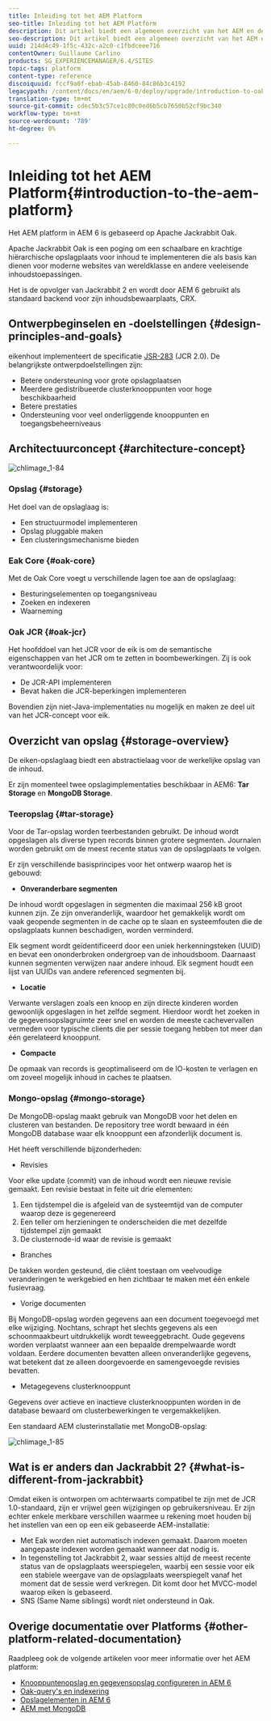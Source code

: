 ```yaml
---
title: Inleiding tot het AEM Platform
seo-title: Inleiding tot het AEM Platform
description: Dit artikel biedt een algemeen overzicht van het AEM en de belangrijkste componenten ervan.
seo-description: Dit artikel biedt een algemeen overzicht van het AEM en de belangrijkste componenten ervan.
uuid: 214d4c49-1f5c-432c-a2c0-c1fbdceee716
contentOwner: Guillaume Carlino
products: SG_EXPERIENCEMANAGER/6.4/SITES
topic-tags: platform
content-type: reference
discoiquuid: fccf9a0f-ebab-45ab-8460-84c86b3c4192
legacypath: /content/docs/en/aem/6-0/deploy/upgrade/introduction-to-oak
translation-type: tm+mt
source-git-commit: cdec5b3c57ce1c80c0ed6b5cb7650b52cf9bc340
workflow-type: tm+mt
source-wordcount: '789'
ht-degree: 0%

---
```



# Inleiding tot het AEM Platform{#introduction-to-the-aem-platform}

Het AEM platform in AEM 6 is gebaseerd op Apache Jackrabbit Oak.

Apache Jackrabbit Oak is een poging om een schaalbare en krachtige hiërarchische opslagplaats voor inhoud te implementeren die als basis kan dienen voor moderne websites van wereldklasse en andere veeleisende inhoudstoepassingen.

Het is de opvolger van Jackrabbit 2 en wordt door AEM 6 gebruikt als standaard backend voor zijn inhoudsbewaarplaats, CRX.

## Ontwerpbeginselen en -doelstellingen {#design-principles-and-goals}

eikenhout implementeert de specificatie [JSR-283](https://www.day.com/day/en/products/jcr/jsr-283.html) (JCR 2.0). De belangrijkste ontwerpdoelstellingen zijn:

* Betere ondersteuning voor grote opslagplaatsen
* Meerdere gedistribueerde clusterknooppunten voor hoge beschikbaarheid
* Betere prestaties
* Ondersteuning voor veel onderliggende knooppunten en toegangsbeheerniveaus

## Architectuurconcept {#architecture-concept}

![chlimage_1-84](assets/chlimage_1-84.png)

### Opslag {#storage}

Het doel van de opslaglaag is:

* Een structuurmodel implementeren
* Opslag pluggable maken
* Een clusteringsmechanisme bieden

### Eak Core {#oak-core}

Met de Oak Core voegt u verschillende lagen toe aan de opslaglaag:

* Besturingselementen op toegangsniveau
* Zoeken en indexeren
* Waarneming

### Oak JCR {#oak-jcr}

Het hoofddoel van het JCR voor de eik is om de semantische eigenschappen van het JCR om te zetten in boombewerkingen. Zij is ook verantwoordelijk voor:

* De JCR-API implementeren
* Bevat haken die JCR-beperkingen implementeren

Bovendien zijn niet-Java-implementaties nu mogelijk en maken ze deel uit van het JCR-concept voor eik.

## Overzicht van opslag {#storage-overview}

De eiken-opslaglaag biedt een abstractielaag voor de werkelijke opslag van de inhoud.

Er zijn momenteel twee opslagimplementaties beschikbaar in AEM6: **Tar Storage** en **MongoDB Storage**.

### Teeropslag {#tar-storage}

Voor de Tar-opslag worden teerbestanden gebruikt. De inhoud wordt opgeslagen als diverse typen records binnen grotere segmenten. Journalen worden gebruikt om de meest recente status van de opslagplaats te volgen.

Er zijn verschillende basisprincipes voor het ontwerp waarop het is gebouwd:

* **Onveranderbare segmenten**

De inhoud wordt opgeslagen in segmenten die maximaal 256 kB groot kunnen zijn. Ze zijn onveranderlijk, waardoor het gemakkelijk wordt om vaak geopende segmenten in de cache op te slaan en systeemfouten die de opslagplaats kunnen beschadigen, worden verminderd.

Elk segment wordt geïdentificeerd door een uniek herkenningsteken (UUID) en bevat een ononderbroken ondergroep van de inhoudsboom. Daarnaast kunnen segmenten verwijzen naar andere inhoud. Elk segment houdt een lijst van UUIDs van andere referenced segmenten bij.

* **Locatie**

Verwante verslagen zoals een knoop en zijn directe kinderen worden gewoonlijk opgeslagen in het zelfde segment. Hierdoor wordt het zoeken in de gegevensopslagruimte zeer snel en worden de meeste cachevervallen vermeden voor typische clients die per sessie toegang hebben tot meer dan één gerelateerd knooppunt.

* **Compacte**

De opmaak van records is geoptimaliseerd om de IO-kosten te verlagen en om zoveel mogelijk inhoud in caches te plaatsen.

### Mongo-opslag {#mongo-storage}

De MongoDB-opslag maakt gebruik van MongoDB voor het delen en clusteren van bestanden. De repository tree wordt bewaard in één MongoDB database waar elk knooppunt een afzonderlijk document is.

Het heeft verschillende bijzonderheden:

* Revisies

Voor elke update (commit) van de inhoud wordt een nieuwe revisie gemaakt. Een revisie bestaat in feite uit drie elementen:

1. Een tijdstempel die is afgeleid van de systeemtijd van de computer waarop deze is gegenereerd
1. Een teller om herzieningen te onderscheiden die met dezelfde tijdstempel zijn gemaakt
1. De clusternode-id waar de revisie is gemaakt

* Branches

De takken worden gesteund, die cliënt toestaan om veelvoudige veranderingen te werkgebied en hen zichtbaar te maken met één enkele fusievraag.

* Vorige documenten

Bij MongoDB-opslag worden gegevens aan een document toegevoegd met elke wijziging. Nochtans, schrapt het slechts gegevens als een schoonmaakbeurt uitdrukkelijk wordt teweeggebracht. Oude gegevens worden verplaatst wanneer aan een bepaalde drempelwaarde wordt voldaan. Eerdere documenten bevatten alleen onveranderlijke gegevens, wat betekent dat ze alleen doorgevoerde en samengevoegde revisies bevatten.

* Metagegevens clusterknooppunt

Gegevens over actieve en inactieve clusterknooppunten worden in de database bewaard om clusterbewerkingen te vergemakkelijken.

Een standaard AEM clusterinstallatie met MongoDB-opslag:

![chlimage_1-85](assets/chlimage_1-85.png)

## Wat is er anders dan Jackrabbit 2? {#what-is-different-from-jackrabbit}

Omdat eiken is ontworpen om achterwaarts compatibel te zijn met de JCR 1.0-standaard, zijn er vrijwel geen wijzigingen op gebruikersniveau. Er zijn echter enkele merkbare verschillen waarmee u rekening moet houden bij het instellen van een op een eik gebaseerde AEM-installatie:

* Met Eak worden niet automatisch indexen gemaakt. Daarom moeten aangepaste indexen worden gemaakt wanneer dat nodig is.
* In tegenstelling tot Jackrabbit 2, waar sessies altijd de meest recente status van de opslagplaats weerspiegelen, waarbij een sessie voor eik een stabiele weergave van de opslagplaats weerspiegelt vanaf het moment dat de sessie werd verkregen. Dit komt door het MVCC-model waarop eiken is gebaseerd.
* SNS (Same Name siblings) wordt niet ondersteund in Oak.

## Overige documentatie over Platforms {#other-platform-related-documentation}

Raadpleeg ook de volgende artikelen voor meer informatie over het AEM platform:

* [Knooppuntenopslag en gegevensopslag configureren in AEM 6](/help/sites-deploying/data-store-config.md)
* [Oak-query&#39;s en indexering](/help/sites-deploying/queries-and-indexing.md)
* [Opslagelementen in AEM 6](/help/sites-deploying/storage-elements-in-aem-6.md)
* [AEM met MongoDB](/help/sites-deploying/aem-with-mongodb.md)

